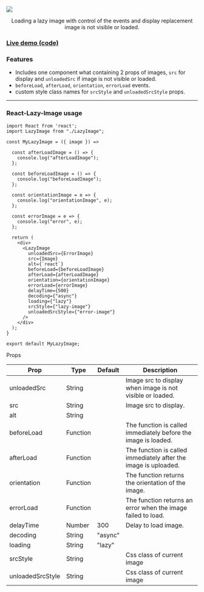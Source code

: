 ![](https://i.ibb.co/DtbLVMN/Purple-and-White-Math-Tutor-Bordered-Linked-In-Banner.png)

<p align="center">
 Loading a lazy image with control of the events and display replacement image is not visible or loaded.
</p>

### [Live demo (code)](https://codesandbox.io/s/github/davidkern13/React-Lazy-Image)

### Features

- Includes one component what containing 2 props of images, ```src``` for display and ```unloadedSrc``` if image is not visible or loaded.
- ```beforeLoad```, ```afterLoad```, ```orientation```, ```errorLoad``` events.
- custom style class names for ```srcStyle``` and ```unloadedSrcStyle``` props.

<hr/>

### React-Lazy-Image usage

```
import React from 'react';
import LazyImage from "./LazyImage";
 
const MyLazyImage = ({ image }) =>

  const afterLoadImage = () => {
    console.log("afterLoadImage");
  };

  const beforeLoadImage = () => {
    console.log("beforeLoadImage");
  };

  const orientationImage = e => {
    console.log("orientationImage", e);
  };

  const errorImage = e => {
    console.log("error", e);
  };

  return (
    <div>
      <LazyImage
        unloadedSrc={ErrorImage}
        src={Image}
        alt={`react`}
        beforeLoad={beforeLoadImage}
        afterLoad={afterLoadImage}
        orientation={orientationImage}
        errorLoad={errorImage}
        delayTime={500}
        decoding={"async"}
        loading={"lazy"}
        srcStyle={"lazy-image"}
        unloadedSrcStyle={"error-image"}
      />
    </div>
  );
}

export default MyLazyImage;
```

Props

| Prop  | Type | Default | Description |
| ------------- | ------------- | ------------- | ------------- |
| unloadedSrc  | String  |   | Image src to display when image is not visible or loaded. |
| src  | String  |   | Image src to display.  |
| alt  | String  |   |   |
| beforeLoad  | Function  |   | The function is called immediately before the image is loaded. |
| afterLoad  | Function  |   | The function is called immediately after the image is uploaded. |
| orientation  | Function  |   | The function returns the orientation of the image.  |
| errorLoad  | Function  |   | The function returns an error when the image failed to load. |
| delayTime  | Number  | 300  | Delay to load image. |
| decoding  | String  | "async"  |   |
| loading  | String  | "lazy"  |   |
| srcStyle  | String  |   | Css class of current image  |
| unloadedSrcStyle  | String  |   | Css class of current image  |
